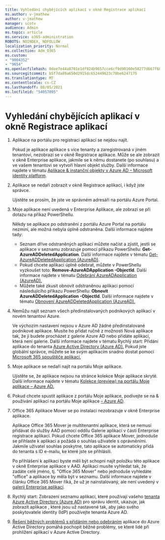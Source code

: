 ```yaml
---
title: Vyhledání chybějících aplikací v okně Registrace aplikací
ms.author: v-jmathew
author: v-jmathew
manager: scotv
audience: Admin
ms.topic: article
ms.service: o365-administration
ROBOTS: NOINDEX, NOFOLLOW
localization_priority: Normal
ms.collection: Adm_O365
ms.custom:
- "9004352"
- "9654"
ms.openlocfilehash: 0dee7e44a8701e1df924b9657cce6cf9d90160e58277d667f6069a4cbcf87ce5
ms.sourcegitcommit: b5f7da89a650d2915dc652449623c78be6247175
ms.translationtype: MT
ms.contentlocale: cs-CZ
ms.lasthandoff: 08/05/2021
ms.locfileid: "54057095"
---
```

# <a name="find-missing-applications-on-app-registration-blade"></a>Vyhledání chybějících aplikací v okně Registrace aplikací

1. Aplikace na portálu pro registraci aplikací se nejdou najít.

    Pokud je aplikace aplikace s více tenanty a zaregistrovaná v jiném tenantovi, nezobrazí se v okně Registrace aplikace. Může se ale zobrazit v okně Enterprise aplikace, jakmile se k němu dostanete (po souhlasu) a ve vašem tenantovi se vytvoří hlavní objekt služby. Další informace najdete v tématu [Aplikace & instanční objekty v Azure AD – Microsoft identity platform](https://docs.microsoft.com/azure/active-directory/develop/app-objects-and-service-principals).
2. Aplikace se nedaří zobrazit v okně Registrace aplikací, i když jste správce.

    Ujistěte se prosím, že jste ve správném adresáři na portálu Azure Portal.
3. Moje aplikace není uvedená v Enterprise Aplikace, ale zobrazí se při dotazu na příkaz PowerShellu.

    Někdy se aplikace po odstranění z portálu Azure Portal na portálu nezminí, ale možná nebyla úplně odstraněna. Další informace najdete tady:
    - Seznam dříve odstraněných aplikací můžete načíst a zjistit, jestli se aplikace v seznamu zobrazuje pomocí příkazu PowerShellu: **Get-AzureADDeletedApplication**. Další informace najdete v tématu [Get-AzureADDeletedApplication (AzureAD)](https://docs.microsoft.com/powershell/module/azuread/get-azureaddeletedapplication).
    - Pokud chcete aplikaci úplně odebrat, můžete v PowerShellu vyzkoušet toto: **Remove-AzureADApplication -ObjectId**. Další informace najdete v tématu [Odebrání AzureADApplication (AzureAD).](https://docs.microsoft.com/powershell/module/azuread/remove-azureadapplication)
    - Můžete také zkusit obnovit odstraněnou aplikaci pomocí následujícího příkazu PowerShellu: **Obnovit AzureADDeletedApplication -ObjectId**. Další informace najdete v tématu [Obnovení AzureADDeletedApplication (AzureAD).](https://docs.microsoft.com/powershell/module/azuread/restore-azureaddeletedapplication)
4. Nemůžu najít seznam všech předinstalovaných podnikových aplikací v novém tenantovi Azure.

    Ve výchozím nastavení nejsou v Azure AD žádné předinstalované podnikové aplikace. Musíte ho přidat ručně z možnosti Nová aplikace tak, že ji budete procházet z galerie Azure AD nebo přidáte aplikaci, která není galerie. Další informace najdete v tématu Rychlý start: Přidání aplikace do tenanta [Azure Active Directory (Azure AD).](https://docs.microsoft.com/azure/active-directory/manage-apps/add-application-portal)
    Pokud jste globální správce, můžete se ke svým aplikacím snadno dostat pomocí [Microsoft 365 spouštěče aplikací.](https://docs.microsoft.com/microsoft-365/admin/manage/customize-the-app-launcher)
5. Moje aplikace se nedaří najít na portálu Moje aplikace.

    Ujistěte se, že aplikace nejsou na stránce kolekce Moje aplikace skryté. Další informace najdete v tématu [Kolekce (preview) na portálu Moje aplikace – Azure AD.](https://docs.microsoft.com/azure/active-directory/user-help/my-apps-portal-user-collections)
6. Pokud chcete spustit aplikace z portálu Moje aplikace, podívejte se na & používání aplikací na portálu Moje aplikace [– Azure AD](https://docs.microsoft.com/azure/active-directory/user-help/my-apps-portal-end-user-access).
7. Office 365 Aplikace Mover se po instalaci nezobrazuje v okně Enterprise aplikace.

    Aplikace Office 365 Mover je multitenantní aplikace, která se nemusí přidávat do služby AAD pomocí oddílu Galerie aplikací v části Enterprise registrace aplikací. Pokud chcete Office 365 aplikace Mover, jednoduše se přihlaste k aplikaci a požádá o souhlas uživatele s oprávněními. Jakmile uživatel souhlas poskytne, tato aplikace se automaticky přidá do tenanta s ID e-mailu, ke které jste se přihlásili.

    Po přihlášení k aplikaci byste měli být schopni najít položku této aplikace v okně Enterprise aplikace v AAD. Aplikaci musíte vyhledat tak, že zadáte celé jméno, tj. "Office 365 Mover" nebo jednoduše vyhledáte "office" a aplikace by měla být v seznamu. Další informace najdete v článku Office 365 Mover říká, že už je nainstalovaný, ale není uvedený v [galerii Enterprise aplikací](https://docs.microsoft.com/answers/questions/30186/office-365-mover-says-its-already-installed-but-it.html).
8. Rychlý start: Zobrazení seznamu aplikací, které používají vašeho [tenanta Azure Active Directory (Azure AD)](https://docs.microsoft.com/azure/active-directory/manage-apps/view-applications-portal) pro správu identit, ukazuje, jak zobrazit aplikace , které jsou už nastavené tak, aby jako svého poskytovatele identity (IdP) používejte tenanta Azure AD.
9. [Řešení běžných problémů s přidáním nebo odebráním](https://docs.microsoft.com/azure/active-directory/manage-apps/troubleshoot-adding-apps) aplikace do Azure Active Directory pomáhá pochopit běžné problémy, se které lidé při prohlížení aplikací v Azure Active Directory.
